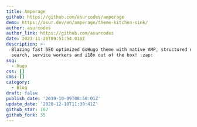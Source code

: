 ```yaml
---
title: Amperage
github: https://github.com/asurcodes/amperage
demo: https://asur.dev/en/amperage/theme-kitchen-sink/
author: asurcodes
author_link: https://github.com/asurcodes
date: 2023-11-26T09:51:54.016Z
description: >-
  Blazing fast SEO optimized GoHugo theme with native AMP, structured data,
  search, service workers and i18n out of the box! :zap:
ssg:
  - Hugo
css: []
cms: []
category:
  - Blog
draft: false
publish_date: '2019-10-09T08:58:01Z'
update_date: '2020-12-10T11:30:41Z'
github_star: 107
github_fork: 35
---
```


